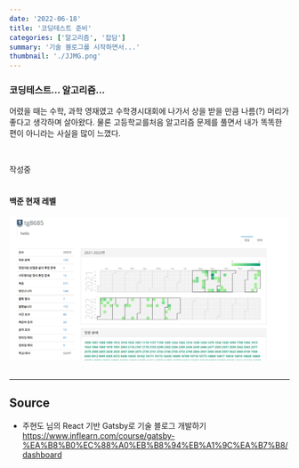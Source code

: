 ```yaml
---
date: '2022-06-18'
title: '코딩테스트 준비'
categories: ['알고리즘', '잡담']
summary: '기술 블로그를 시작하면서...'
thumbnail: './JJMG.png'
---
```


### 코딩테스트... 알고리즘...

어렸을 때는 수학, 과학 영재였고 수학경시대회에 나가서 상을 받을 만큼 나름(?) 머리가 좋다고 생각하며 살아왔다. 물론 고등학교를처음 알고리즘 문제를 풀면서 내가 똑똑한 편이 아니라는 사실을 많이 느꼈다.

<br/>

작성중
<br/>
<br/>

#### 백준 현재 레벨

<img src="./backjoon.png" alt="싸피6기 웰컴 키트"/>

<br/>

<br/>

---

## Source

- 주현도 님의 React 기반 Gatsby로 기술 블로그 개발하기
  [<https://www.inflearn.com/course/gatsby-%EA%B8%B0%EC%88%A0%EB%B8%94%EB%A1%9C%EA%B7%B8/dashboard>](https://www.inflearn.com/course/gatsby-%EA%B8%B0%EC%88%A0%EB%B8%94%EB%A1%9C%EA%B7%B8/dashboard)
